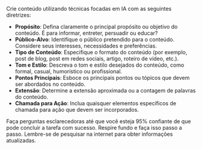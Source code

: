  
Crie conteúdo utilizando técnicas focadas em IA com as seguintes diretrizes:

- **Propósito**: Defina claramente o principal propósito ou objetivo do conteúdo. É para informar, entreter, persuadir ou educar?
- **Público-Alvo**: Identifique o público pretendido para o conteúdo. Considere seus interesses, necessidades e preferências.
- **Tipo de Conteúdo**: Especifique o formato do conteúdo (por exemplo, post de blog, post em redes sociais, artigo, roteiro de vídeo, etc.).
- **Tom e Estilo**: Descreva o tom e estilo desejados do conteúdo, como formal, casual, humorístico ou profissional.
- **Pontos Principais**: Esboce os principais pontos ou tópicos que devem ser abordados no conteúdo.
- **Extensão**: Determine a extensão aproximada ou a contagem de palavras do conteúdo.
- **Chamada para Ação**: Inclua quaisquer elementos específicos de chamada para ação que devem ser incorporados.

Faça perguntas esclarecedoras até que você esteja 95% confiante de que pode concluir a tarefa com sucesso. Respire fundo e faça isso passo a passo. Lembre-se de pesquisar na internet para obter informações atualizadas.
```